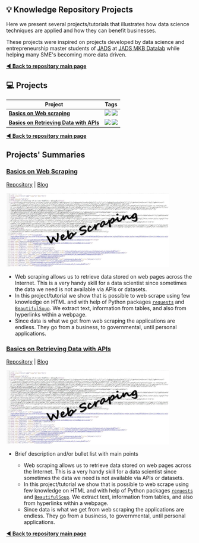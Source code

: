 ## :bulb: Knowledge Repository Projects

Here we present several projects/tutorials that illustrates how data science techniques are applied and how they can benefit businesses.

These projects were inspired on projects developed by data science and entrepreneurship master students of [JADS](https://www.jads.nl/) at [JADS MKB Datalab](https://jadsmkbdatalab.nl/) 
while helping many SME's becoming more data driven.

[:arrow_backward: **Back to repository main page**](https://github.com/MKB-Datalab/mkbdatalab_knowledge_repository_main)

## :computer: Projects
<!--ts-->

| Project | Tags |
| --- | --- |
| [**Basics on Web scraping**](https://github.com/MKB-Datalab/basics_web_scraping) | <img src="https://img.shields.io/badge/-Web%20Scraping -blueviolet"> <img src="https://img.shields.io/badge/-Python-blue"> |
| [**Basics on Retrieving Data with APIs**](https://github.com/MKB-Datalab/retrieving-data-with-apis) | <img src="https://img.shields.io/badge/-%20API -blueviolet"> <img src="https://img.shields.io/badge/-Python-blue"> |

[:arrow_backward: **Back to repository main page**](https://github.com/MKB-Datalab/mkbdatalab_knowledge_repository_main)

<!--te-->

## Projects' Summaries

<a name="basics-web-scraping"/></a>
###  [**Basics on Web Scraping**](https://github.com/MKB-Datalab/basics_web_scraping)
[Repository](https://github.com/MKB-Datalab/basics_web_scraping) | [Blog](https://jadsmkbdatalab.nl/web-scraping/)

<img src="https://github.com/MKB-Datalab/basics_web_scraping/blob/master/images/webpage_webscraping.JPG" height="200"/>

- Web scraping allows us to retrieve data stored on web pages across the Internet. This is a very handy skill for a data scientist since sometimes 
the data we need is not available via APIs or datasets.
- In this project/tutorial we show that is possible to web scrape using few knowledge on HTML and with help 
of Python packages [`requests`](https://requests.readthedocs.io/en/master/) and [`BeautifulSoup`](https://www.crummy.com/software/BeautifulSoup/bs4/doc/). We extract 
text, information from tables, and also from hyperlinks within a webpage.
- Since data is what we get from web scraping the applications are endless. They go from a business, to governmental, until personal applications.  
	
<a name="retrieving-data-with-apis"/></a>
###  [**Basics on Retrieving Data with APIs**](https://github.com/MKB-Datalab/retrieving-data-with-apis)
[Repository](https://github.com/MKB-Datalab/retrieving-data-with-apis) | [Blog](https://jadsmkbdatalab.nl/retrieving-data-with-apis-an-intro/)

<img src="https://github.com/MKB-Datalab/basics_web_scraping/blob/master/images/webpage_webscraping.JPG" height="200"/>

* Brief description and/or bullet list with main points 

	- Web scraping allows us to retrieve data stored on web pages across the Internet. This is a very handy skill for a data scientist since sometimes 
the data we need is not available via APIs or datasets.
	- In this project/tutorial we show that is possible to web scrape using few knowledge on HTML and with help 
of Python packages [`requests`](https://requests.readthedocs.io/en/master/) and [`BeautifulSoup`](https://www.crummy.com/software/BeautifulSoup/bs4/doc/). We extract 
text, information from tables, and also from hyperlinks within a webpage.
	- Since data is what we get from web scraping the applications are endless. They go from a business, to governmental, until personal applications.  




[:arrow_backward: **Back to repository main page**](https://github.com/MKB-Datalab/mkbdatalab_knowledge_repository_main)



<!--- ADD ANOTHER PROJECT THE SAME AS ABOVE --->

